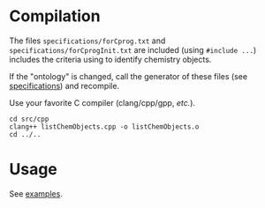 # Compilation

The files `specifications/forCprog.txt` and `specifications/forCprogInit.txt` are included (using `#include ...`) includes the criteria using to identify chemistry objects.

If the "ontology" is changed, call the generator of these files (see [specifications](specifications/README.md)) and recompile.

Use your favorite C compiler (clang/cpp/gpp, *etc.*).
```
cd src/cpp
clang++ listChemObjects.cpp -o listChemObjects.o 
cd ../..

```
# Usage

See [examples](examples/README.md).